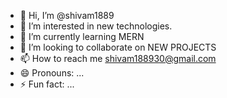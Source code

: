 - 👋 Hi, I’m @shivam1889
- 👀 I’m interested in new technologies.
- 🌱 I’m currently learning MERN
- 💞️ I’m looking to collaborate on NEW PROJECTS
- 📫 How to reach me shivam188930@gmail.com
- 😄 Pronouns: ...
- ⚡ Fun fact: ...

<!---
shivam1889/shivam1889 is a ✨ special ✨ repository because its `README.md` (this file) appears on your GitHub profile.
You can click the Preview link to take a look at your changes.
--->
